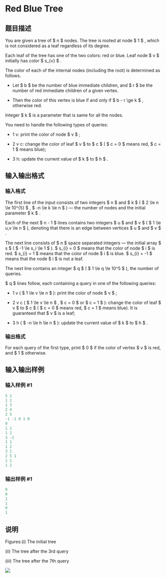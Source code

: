 # Red Blue Tree

## 题目描述

You are given a tree of $ n $ nodes. The tree is rooted at node $ 1 $ , which is not considered as a leaf regardless of its degree.

Each leaf of the tree has one of the two colors: red or blue. Leaf node $ v $ initially has color $ s_{v} $ .

The color of each of the internal nodes (including the root) is determined as follows.

- Let $ b $ be the number of blue immediate children, and $ r $ be the number of red immediate children of a given vertex.

- Then the color of this vertex is blue if and only if $ b - r \ge k $ , otherwise red.

Integer $ k $ is a parameter that is same for all the nodes.

You need to handle the following types of queries:

- 1 v: print the color of node $ v $ ;

- 2 v c: change the color of leaf $ v $ to $ c $ ( $ c = 0 $ means red, $ c = 1 $ means blue);

- 3 h: update the current value of $ k $ to $ h $ .

## 输入输出格式

### 输入格式

The first line of the input consists of two integers $ n $ and $ k $ ( $ 2 \le n \le 10^{5} $ , $ -n \le k \le n $ ) — the number of nodes and the initial parameter $ k $ .

Each of the next $ n - 1 $ lines contains two integers $ u $ and $ v $ ( $ 1 \le u,v \le n $ ), denoting that there is an edge between vertices $ u $ and $ v $ .

The next line consists of $ n $ space separated integers — the initial array $ s $ ( $ -1 \le s_i \le 1 $ ). $ s_{i} = 0 $ means that the color of node $ i $ is red. $ s_{i} = 1 $ means that the color of node $ i $ is blue. $ s_{i} = -1 $ means that the node $ i $ is not a leaf.

The next line contains an integer $ q $ ( $ 1 \le q \le 10^5 $ ), the number of queries.

$ q $ lines follow, each containing a query in one of the following queries:

- 1 v ( $ 1 \le v \le n $ ): print the color of node $ v $ ;

- 2 v c ( $ 1 \le v \le n $ , $ c = 0 $ or $ c = 1 $ ): change the color of leaf $ v $ to $ c $ ( $ c = 0 $ means red, $ c = 1 $ means blue). It is guaranteed that $ v $ is a leaf;

- 3 h ( $ -n \le h \le n $ ): update the current value of $ k $ to $ h $ .

### 输出格式

For each query of the first type, print $ 0 $ if the color of vertex $ v $ is red, and $ 1 $ otherwise.

## 输入输出样例

### 输入样例 #1

```cpp
5 2
1 2
1 3
2 4
2 5
-1 -1 0 1 0
9
1 1
1 2
3 -2
1 1
1 2
3 1
2 5 1
1 1
1 2

```
### 输出样例 #1

```cpp
0
0
1
1
0
1

```
## 说明

 Figures:(i) The initial tree

(ii) The tree after the 3rd query

(iii) The tree after the 7th query

![](https://cdn.luogu.com.cn/upload/vjudge_pic/CF1208H/00dd477e046b46b5ed5af5b284ff4e8188762f40.png)

